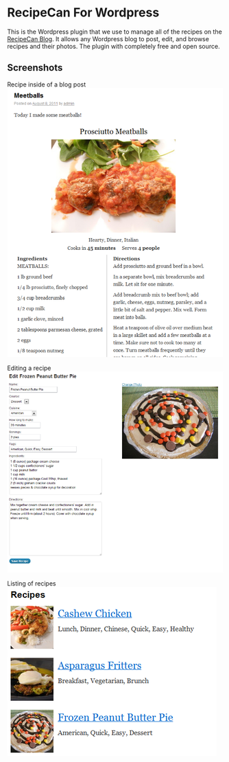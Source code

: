 # RecipeCan For Wordpress

This is the Wordpress plugin that we use to manage all of the recipes on the
[RecipeCan Blog](http://www.recipecan.com/blog/).  It allows any Wordpress blog
to post, edit, and browse recipes and their photos.  The plugin with completely
free and open source.

## Screenshots

Recipe inside of a blog post
![Post](https://github.com/ryanto/RecipeCan-Recipes/raw/master/images/demo/post.png)

Editing a recipe
![Editing](https://github.com/ryanto/RecipeCan-Recipes/raw/master/images/demo/edit.png)

Listing of recipes
![Listing](https://github.com/ryanto/RecipeCan-Recipes/raw/master/images/demo/list.png)